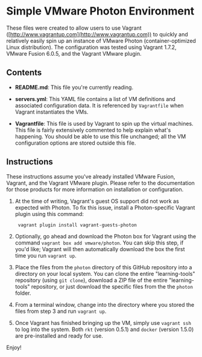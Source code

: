 # Simple VMware Photon Environment

These files were created to allow users to use Vagrant ([http://www.vagrantup.com](http://www.vagrantup.com)) to quickly and relatively easily spin up an instance of VMware Photon (container-optimized Linux distribution). The configuration was tested using Vagrant 1.7.2, VMware Fusion 6.0.5, and the Vagrant VMware plugin.

## Contents

* **README.md**: This file you're currently reading.

* **servers.yml**: This YAML file contains a list of VM definitions and associated configuration data. It is referenced by `Vagrantfile` when Vagrant instantiates the VMs.

* **Vagrantfile**: This file is used by Vagrant to spin up the virtual machines. This file is fairly extensively commented to help explain what's happening. You should be able to use this file unchanged; all the VM configuration options are stored outside this file.

## Instructions

These instructions assume you've already installed VMware Fusion, Vagrant, and the Vagrant VMware plugin. Please refer to the documentation for those products for more information on installation or configuration.

1. At the time of writing, Vagrant's guest OS support did not work as expected with Photon. To fix this issue, install a Photon-specific Vagrant plugin using this command:

		vagrant plugin install vagrant-guests-photon

2. Optionally, go ahead and download the Photon box for Vagrant using the command `vagrant box add vmware/photon`. You can skip this step, if you'd like; Vagrant will then automatically download the box the first time you run `vagrant up`.

3. Place the files from the `photon` directory of this GitHub repository into a directory on your local system. You can clone the entire "learning-tools" repository (using `git clone`), download a ZIP file of the entire "learning-tools" repository, or just download the specific files from the the `photon` folder.

4. From a terminal window, change into the directory where you stored the files from step 3 and run `vagrant up`.

5. Once Vagrant has finished bringing up the VM, simply use `vagrant ssh` to log into the system. Both `rkt` (version 0.5.1) and `docker` (version 1.5.0) are pre-installed and ready for use.

Enjoy!
